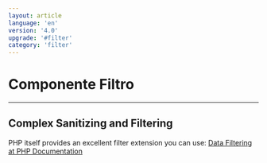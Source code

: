 ```yaml
---
layout: article
language: 'en'
version: '4.0'
upgrade: '#filter'
category: 'filter'
---
```

# Componente Filtro

* * *

## Complex Sanitizing and Filtering

PHP itself provides an excellent filter extension you can use: [Data Filtering at PHP Documentation](https://www.php.net/manual/en/book.filter.php)